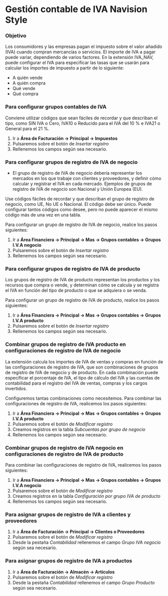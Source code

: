 # Gestión contable de IVA Navision Style

### Objetivo

Los consumidores y las empresas pagan el impuesto sobre el valor añadido (IVA) cuando compran mercancías o servicios. El importe de IVA a pagar puede variar, dependiendo de varios factores. En la extensión IVA_NAV, puede configurar el IVA para especificar las tasas que se usarán para calcular los importes de impuesto a partir de lo siguiente:

   * A quién vende
   * A quién compra
   * Qué vende
   * Qué compra

### Para configurar grupos contables de IVA
Conviene utilizar códigos que sean fáciles de recordar y que describan el tipo, como SIN IVA o Cero, IVA10 o Reducido para el IVA del 10 % e IVA21 o General para el 21 %.
1. Ir a **Área de Facturación -> Principal -> Impuestos**
2. Pulsaremos sobre el botón de *Insertar registro*
3. Rellenemos los campos según sea necesario.



### Para configurar grupos de registro de IVA de negocio

* El grupo de registro de IVA de negocio debería representar los mercados en los que trabaje con clientes y proveedores, y definir cómo calcular y registrar el IVA en cada mercado. Ejemplos de grupos de registro de IVA de negocio son Nacional y Unión Europea (EU).

Use códigos fáciles de recordar y que describan el grupo de registro de negocio, como UE, No UE o Nacional. El código debe ser único. Puede configurar tantos códigos como desee, pero no puede aparecer el mismo código más de una vez en una tabla.

Para configurar un grupo de registro de IVA de negocio, realice los pasos siguientes:
1. Ir a **Área Financiera -> Principal -> Mas -> Grupos contables -> Grupos I.V.A negocio**
2. Pulsaremos sobre el botón de *Insertar registro*
3. Rellenemos los campos según sea necesario.

### Para configurar grupos de registro de IVA de producto

Los grupos de registro de IVA de producto representan los productos y los recursos que compra o vende, y determinan cómo se calcula y se registra el IVA en función del tipo de producto o que se adquiera o se venda.


Para configurar un grupo de registro de IVA de producto, realice los pasos siguientes:

1. Ir a **Área Financiera -> Principal -> Mas -> Grupos contables -> Grupos I.V.A producto**
2. Pulsaremos sobre el botón de *Insertar registro*
3. Rellenemos los campos según sea necesario.

### Combinar grupos de registro de IVA producto en configuraciones de registro de IVA de negocio

La extensión calcula los importes de IVA de ventas y compras en función de las configuraciones de registro de IVA, que son combinaciones de grupos de registro de IVA de negocio y de producto. En cada combinación puede especificar el porcentaje de IVA, el tipo de cálculo del IVA y las cuentas de contabilidad para el registro del IVA de ventas, compras y los cargos invertidos. 

Configuremos tantas combinaciones como necesitemos.
Para combinar las configuraciones de registro de IVA, realicemos los pasos siguientes:

1. Ir a **Área Financiera -> Principal -> Mas -> Grupos contables -> Grupos I.V.A producto**
2. Pulsaremos sobre el botón de *Modificar registro*
3. Creamos registros en la tabla *Subcuentas por grupo de negocio*
4. Rellenemos los campos según sea necesario.

### Combinar grupos de registro de IVA negocio en configuraciones de registro de IVA de producto

Para combinar las configuraciones de registro de IVA, realicemos los pasos siguientes:

1. Ir a **Área Financiera -> Principal -> Mas -> Grupos contables -> Grupos I.V.A negocio**
2. Pulsaremos sobre el botón de *Modificar registro*
3. Creamos registros en la tabla *Configuración por grupo IVA de producto*
4. Rellenemos los campos según sea necesario.

### Para asignar grupos de registro de IVA a clientes y proveedores
1. Ir a **Área de Facturación -> Principal -> Clientes o Proveedores**
2. Pulsaremos sobre el botón de *Modificar registro*
3. Desde la pestaña *Contabilidad* rellenemos el campo *Grupo IVA negocio* según sea necesario.

### Para asignar grupos de registro de IVA a productos
1. Ir a **Área de Facturación -> Almacén -> Artículos**
2. Pulsaremos sobre el botón de *Modificar registro*
3. Desde la pestaña *Contabilidad* rellenemos el campo *Grupo Producto* según sea necesario.